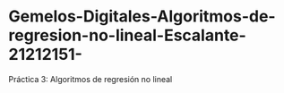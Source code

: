 # Gemelos-Digitales-Algoritmos-de-regresion-no-lineal-Escalante-21212151-
Práctica 3: Algoritmos de regresión no lineal
